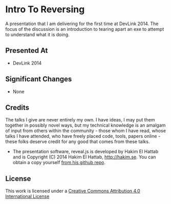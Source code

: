 # Intro To Reversing

A presentation that I am delivering for the first time at DevLink 2014. The focus of the discussion is an introduction to tearing apart an exe to attempt to understand what it is doing.

## Presented At
- DevLink 2014

## Significant Changes
- None


## Credits
The talks I give are never entirely my own. I have ideas, I may put them together in possibly novel ways, but my technical knowledge is an amalgam of input from others within the community - those whom I have read, whose talks I have attended, who have freely placed code, tools, papers online - these folks deserve credit for any good that comes from these talks.

- The presentation software, reveal.js is developed by Hakim El Hattab and is Copyright (C) 2014 Hakim El Hattab, http://hakim.se. You can obtain a copy yourself [from his github repo](https://github.com/hakimel/reveal.js).


## License

This work is licensed under a [Creative Commons Attribution 4.0 International License](http://creativecommons.org/licenses/by/4.0/)
